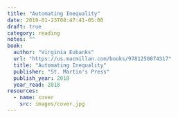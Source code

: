 ```yaml
---
title: "Automating Inequality"
date: 2019-01-23T08:47:41-05:00
draft: true
category: reading
notes: ""
book:
  author: "Virginia Eubanks"
  url: "https://us.macmillan.com/books/9781250074317"
  title: "Automating Inequality"
  publisher: "St. Martin's Press"
  publish_year: 2018
  year_read: 2018
resources:
  - name: cover
    src: images/cover.jpg
---
```


